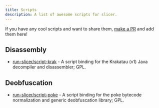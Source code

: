 ```yaml
---
title: Scripts
description: A list of awesome scripts for slicer.
---
```


If you have any cool scripts and want to share them, [make a PR](https://github.com/run-slicer/docs/edit/main/src/content/docs/resources/scripts.md) and add them here!

## Disassembly

-   [run-slicer/script-krak](https://github.com/run-slicer/script-krak/releases) - A script binding for the Krakatau (v1) Java decompiler and disassembler; GPL.

## Deobfuscation

-   [run-slicer/script-poke](https://github.com/run-slicer/script-poke/releases) - A script binding for the poke bytecode normalization and generic deobfuscation library; GPL.
